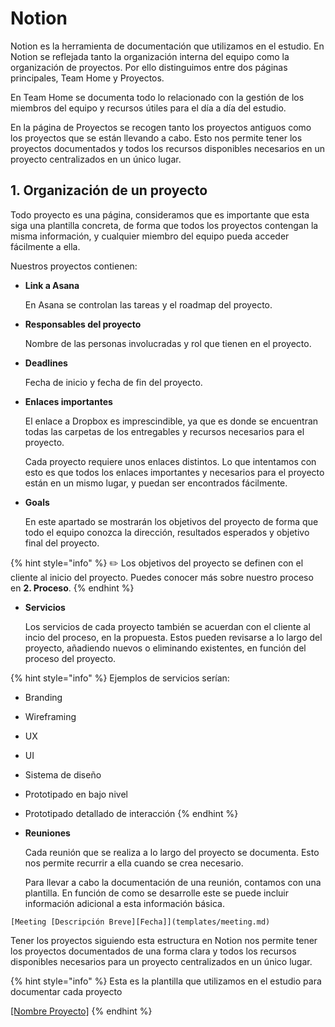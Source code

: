 # Notion

Notion es la herramienta de documentación que utilizamos en el estudio. En Notion se reflejada tanto la organización interna del equipo como la organización de proyectos. Por ello distinguimos entre dos páginas principales, Team Home y Proyectos.

En Team Home se documenta todo lo relacionado con la gestión de los miembros del equipo y recursos útiles para el día a día del estudio.

En la página de Proyectos se recogen tanto los proyectos antiguos como los proyectos que se están llevando a cabo. Esto nos permite tener los proyectos documentados y todos los recursos disponibles necesarios en un proyecto centralizados en un único lugar.

## 1. Organización de un proyecto

Todo proyecto es una página, consideramos que es importante que esta siga una plantilla concreta, de forma que todos los proyectos contengan la misma información, y cualquier miembro del equipo pueda acceder fácilmente a ella.

Nuestros proyectos contienen:

* **Link a Asana**

  En Asana se controlan las tareas y el roadmap del proyecto.

* **Responsables del proyecto**

  Nombre de las personas involucradas y rol que tienen en el proyecto.

* **Deadlines**

  Fecha de inicio y fecha de fin del proyecto.

* **Enlaces importantes**

  El enlace a Dropbox es imprescindible, ya que es donde se encuentran todas las carpetas de los entregables y recursos necesarios para el proyecto.

  Cada proyecto requiere unos enlaces distintos. Lo que intentamos con esto es que todos los enlaces importantes y necesarios para el proyecto están en un mismo lugar, y puedan ser encontrados fácilmente.

* **Goals**

  En este apartado se mostrarán los objetivos del proyecto de forma que todo el equipo conozca la dirección, resultados esperados y objetivo final del proyecto.

{% hint style="info" %}
✏️ Los objetivos del proyecto se definen con el cliente al inicio del proyecto. Puedes conocer más sobre nuestro proceso en **2. Proceso**.
{% endhint %}

* **Servicios**

  Los servicios de cada proyecto también se acuerdan con el cliente al incio del proceso, en la propuesta. Estos pueden revisarse a lo largo del proyecto, añadiendo nuevos o eliminando existentes, en función del proceso del proyecto.

{% hint style="info" %}
Ejemplos de servicios serían:

* Branding
* Wireframing
* UX
* UI
* Sistema de diseño
* Prototipado en bajo nivel
* Prototipado detallado de interacción
{% endhint %}

* **Reuniones**

  Cada reunión que se realiza a lo largo del proyecto se documenta. Esto nos permite recurrir a ella cuando se crea necesario.

  Para llevar a cabo la documentación de una reunión, contamos con una plantilla. En función de como se desarrolle este se puede incluir información adicional a esta información básica.

```text
[Meeting [Descripción Breve][Fecha]](templates/meeting.md)
```

Tener los proyectos siguiendo esta estructura en Notion nos permite tener los proyectos documentados de una forma clara y todos los recursos disponibles necesarios para un proyecto centralizados en un único lugar.

{% hint style="info" %}
Esta es la plantilla que utilizamos en el estudio para documentar cada proyecto

[\[Nombre Proyecto\]](https://github.com/mendesaltaren/design-techniques/tree/e6917bdfb723014dd2c5e3ef24be95efb32f5370/tools/templates/project.md)
{% endhint %}

